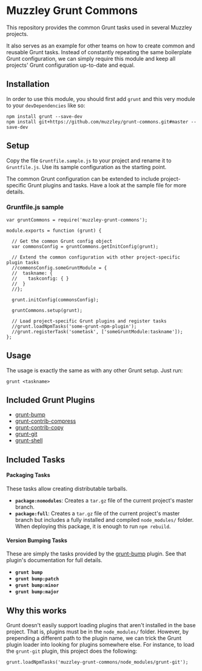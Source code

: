 # Muzzley Grunt Commons

This repository provides the common Grunt tasks used in several Muzzley projects.

It also serves as an example for other teams on how to create common and reusable Grunt tasks. Instead of constantly repeating the same boilerplate Grunt configuration, we can simply require this module and keep all projects' Grunt configuration up-to-date and equal.

## Installation

In order to use this module, you should first add `grunt` and this very module to your `devDependencies` like so:

    npm install grunt --save-dev
    npm install git+https://github.com/muzzley/grunt-commons.git#master --save-dev

## Setup

Copy the file `Gruntfile.sample.js` to your project and rename it to `Gruntfile.js`. Use its sample configuration as the starting point.

The common Grunt configuration can be extended to include project-specific Grunt plugins and tasks. Have a look at the sample file for more details.

### Gruntfile.js sample

    var gruntCommons = require('muzzley-grunt-commons');

    module.exports = function (grunt) {

      // Get the common Grunt config object
      var commonsConfig = gruntCommons.getInitConfig(grunt);

      // Extend the common configuration with other project-specific plugin tasks
      //commonsConfig.someGruntModule = {
      //  taskname: {
      //    taskconfig: { }
      //  }
      //};

      grunt.initConfig(commonsConfig);

      gruntCommons.setup(grunt);

      // Load project-specific Grunt plugins and register tasks
      //grunt.loadNpmTasks('some-grunt-npm-plugin');
      //grunt.registerTask('sometask', ['someGruntModule:taskname']);
    };

## Usage

The usage is exactly the same as with any other Grunt setup. Just run:

    grunt <taskname>

## Included Grunt Plugins

* [grunt-bump](https://github.com/vojtajina/grunt-bump)
* [grunt-contrib-compress](https://github.com/gruntjs/grunt-contrib-compress)
* [grunt-contrib-copy](https://github.com/gruntjs/grunt-contrib-copy)
* [grunt-git](https://github.com/rubenv/grunt-git)
* [grunt-shell](https://github.com/sindresorhus/grunt-shell)

## Included Tasks

#### Packaging Tasks

These tasks allow creating distributable tarballs.

* **`package:nomodules`**: Creates a `tar.gz` file of the current project's master branch.
* **`package:full`**: Creates a `tar.gz` file of the current project's master branch but includes a fully installed and compiled `node_modules/` folder. When deploying this package, it is enough to run `npm rebuild`.

#### Version Bumping Tasks

These are simply the tasks provided by the [grunt-bump](https://github.com/vojtajina/grunt-bump) plugin. See that plugin's documentation for full details.

* **`grunt bump`**
* **`grunt bump:patch`**
* **`grunt bump:minor`**
* **`grunt bump:major`**

## Why this works

Grunt doesn't easily support loading plugins that aren't installed in the base project. That is, plugins must be in the `node_modules/` folder. However, by prepending a different path to the plugin name, we can trick the Grunt plugin loader into looking for plugins somewhere else. For instance, to load the `grunt-git` plugin, this project does the following:

    grunt.loadNpmTasks('muzzley-grunt-commons/node_modules/grunt-git');

